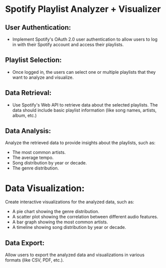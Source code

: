 # Spotify Playlist Analyzer + Visualizer

## User Authentication:
* Implement Spotify's OAuth 2.0 user authentication to allow users to log in with their Spotify account and access their playlists.

## Playlist Selection:
* Once logged in, the users can select one or multiple playlists that they want to analyze and visualize.

## Data Retrieval:
* Use Spotify's Web API to retrieve data about the selected playlists. The data should include basic playlist information (like song names, artists, album, etc.)

## Data Analysis:
Analyze the retrieved data to provide insights about the playlists, such as:
* The most common artists.
* The average tempo.
* Song distribution by year or decade.
* The genre distribution.

# Data Visualization:
Create interactive visualizations for the analyzed data, such as:

* A pie chart showing the genre distribution.
* A scatter plot showing the correlation between different audio features.
* A bar graph showing the most common artists.
* A timeline showing song distribution by year or decade.

## Data Export:
Allow users to export the analyzed data and visualizations in various formats (like CSV, PDF, etc.).